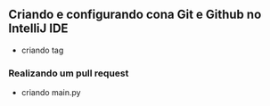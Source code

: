 ## Criando e configurando cona Git e Github no IntelliJ IDE
- criando tag
### Realizando um pull request
- criando main.py 
